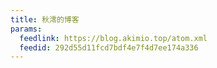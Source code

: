```yaml
---
title: 秋澪的博客
params:
  feedlink: https://blog.akimio.top/atom.xml
  feedid: 292d55d11fcd7bdf4e7f4d7ee174a336
---
```


